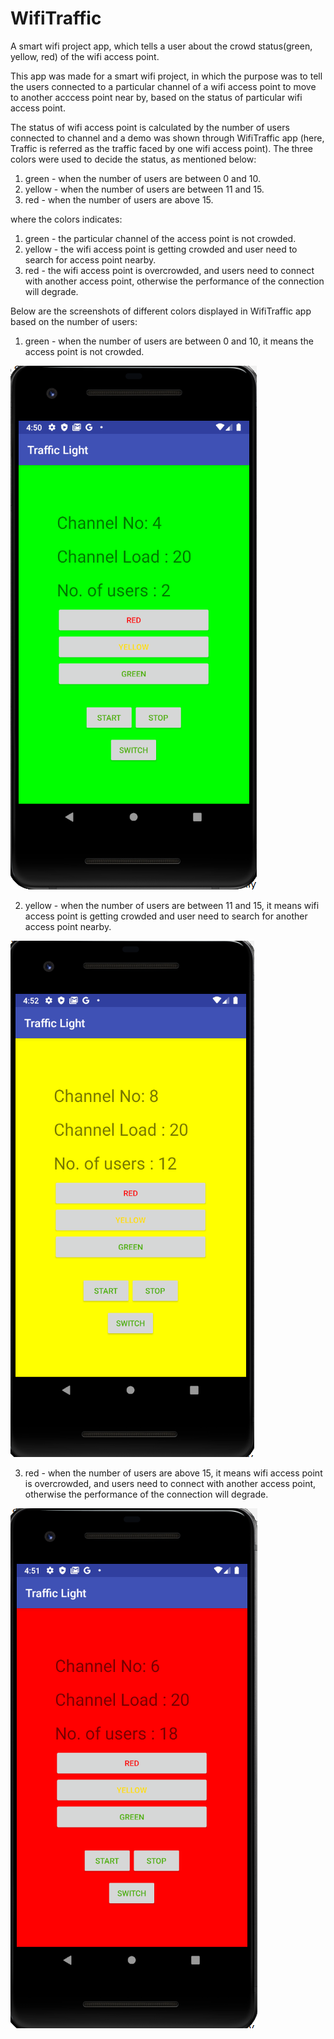 # WifiTraffic
A smart wifi project app, which tells a user about the crowd status(green, yellow, red) of the wifi access point. 

This app  was made for a smart wifi project, in which the purpose was to tell the users connected to a particular channel of a wifi access point to move to another acccess point near by, based on the status of particular wifi access point. 

The status of wifi access point is calculated by the number of users connected to channel and a demo was shown through 
WifiTraffic app (here, Traffic is referred as the traffic faced by one wifi access point). The three colors were used 
to decide the status, as mentioned below:

1. green - when the number of users are between 0 and 10. 
2. yellow - when the number of users are between 11 and 15. 
3. red - when the number of users are above 15. 

where the colors indicates:
1. green -  the particular channel of the access point is not crowded. 
2. yellow - the wifi access point is getting crowded and user need to search for access point nearby. 
3. red - the wifi access point is overcrowded, and users need to connect with another access point,
         otherwise the performance of the connection will degrade. 

Below are the screenshots of different colors displayed in WifiTraffic app based on the number of users:

1. green - when the number of users are between 0 and 10, it means the access point is not crowded. 

![](Images/green.PNG)        

2. yellow - when the number of users are between 11 and 15, it means wifi access point is getting crowded 
and user need to search for another access point nearby.

![](Images/yellow.PNG)

3. red - when the number of users are above 15, it means wifi access point is overcrowded, and users need to connect with another access point,
         otherwise the performance of the connection will degrade. 

![](Images/red.PNG)

